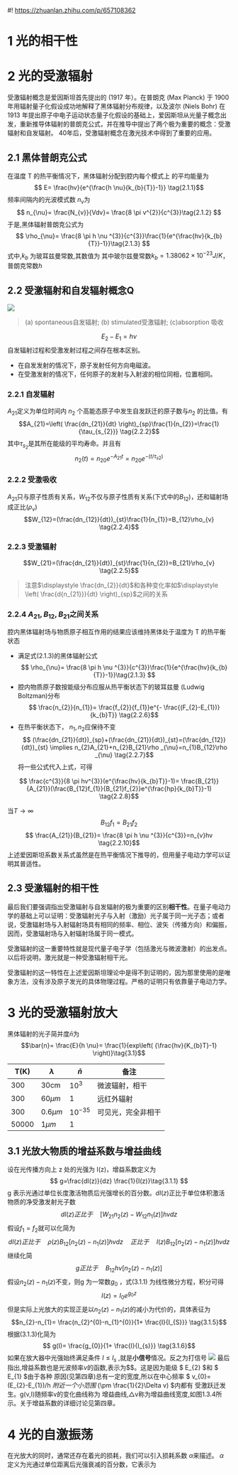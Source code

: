 #! https://zhuanlan.zhihu.com/p/657108362
# 1 光的相干性
# 2 光的受激辐射
受激辐射概念是爱因斯坦首先提出的 (1917 年）。在普朗克 (Max Planck) 于 1900 年用辐射量子化假设成功地解释了黑体辐射分布规律，以及波尔 (Niels Bohr) 在 1913 年提出原子中电子运动状态量子化假设的基础上，爱因斯坦从光量子概念出发，重新推导体辐射的普朗克公式，并在推导中提出了两个极为重要的概念：受激辐射和自发辐射。 
40年后，受激辐射概念在激光技术中得到了重要的应用。
## 2.1 黑体普朗克公式
在温度 T 的热平衡情况下，黑体辐射分配到腔内每个模式上 的平均能量为
$$ E= \frac{hv}{e^{\frac{h \nu}{k_{b}{T}}-1}} \tag{2.1.1}$$
频率间隔内的光波模式数 $n_{v}$为
$$ n_{\nu}= \frac{N_{v}}{Vdv}= \frac{8 \pi v^{2}}{c^{3}}\tag{2.1.2} $$
于是,黑体辐射普朗克公式为
$$ \rho_{\nu}= \frac{8 \pi h \nu ^{3}}{c^{3}}\frac{1}{e^{\frac{hv}{k_{b}{T}}-1}}\tag{2.1.3} $$
式中,$k_{b}$ 为玻耳兹曼常数,其数值为
其中玻尔兹曼常数$k_{b}=1.38062 \times 10^{-23}J/K$，普朗克常数$h$
## 2.2 受激辐射和自发辐射概念Q
![](../../img/emission.png)
> (a) spontaneous自发辐射; (b) stimulated受激辐射; (c)absorption 吸收  

$$E_{2}-E_{1}=h \nu \tag{2.2.1}$$
自发辐射过程和受激发射过程之间存在根本区别。
+ 在自发发射的情况下，原子发射任何方向电磁波。
+ 在受激发射的情况下，任何原子的发射与入射波的相位同相，位置相同。
### 2.2.1 自发辐射
$A_{21}$定义为单位时间内 $n_{2}$ 个高能态原子中发生自发跃迁的原子数与$n_{2}$ 的比值。有
$$A_{21}=\left( \frac{dn_{21}}{dt} \right)_{sp}\frac{1}{n_{2}}=\frac{1}{\tau_{s_{2}}} \tag{2.2.2}$$
其中$\tau_{s_{2}}$是其所在能级的平均寿命。并且有
$$n_{2}(t)=n_{20}e^{-A_{21}t}=n_{20}e^{-(t/ \tau _{s2})}\tag{2.2.3}$$
### 2.2.2 受激吸收
$A_{21}$只与原子性质有关系，$W_{12}$不仅与原子性质有关系(下式中的$B_{12}$)，还和辐射场成正比$(\rho_{v})$
$$W_{12}=(\frac{dn_{12}}{dt})_{st}\frac{1}{n_{1}}=B_{12}\rho_{v} \tag{2.2.4}$$
### 2.2.3 受激辐射
$$W_{21}=(\frac{dn_{21}}{dt})_{st}\frac{1}{n_{2}}=B_{21}\rho_{v} \tag{2.2.5}$$
> 注意$\displaystyle \frac{dn_{2}}{dt}$和各种变化率如$\displaystyle \left( \frac{d{n_{21}}}{dt} \right)_{sp}$之间的关系
### 2.2.4 $A_{21},B_{12},B_{21}$之间关系
腔内黑体辐射场与物质原子相互作用的结果应该维持黑体处于温度为 T 的热平衡状态
+ 满足式(2.1.3)的黑体辐射公式
$$ \rho_{\nu}= \frac{8 \pi h \nu ^{3}}{c^{3}}\frac{1}{e^{\frac{hv}{k_{b}{T}}-1}}\tag{2.1.3} $$
+ 腔内物质原子数按能级分布应服从热平衡状态下的玻耳兹曼 (Ludwig Boltzman)分布
$$ \frac{n_{2}}{n_{1}}= \frac{f_{2}}{f_{1}}e^{- \frac{(F_{2}-E_{1})}{k_{b}T}} \tag{2.2.6}$$
+ 在热平衡状态下， $n_{1},n_{2}$应保待不变
$$ (\frac{dn_{21}}{dt})_{sp}+(\frac{dn_{21}}{dt})_{st}=(\frac{dn_{12}}{dt})_{st} \implies n_{2}A_{21}+n_{2}B_{21}\rho _{\nu}=n_{1}B_{12}\rho _{\nu} \tag{2.2.7}$$
将一些公式代入上式，可得

$$ \frac{c^{3}}{8 \pi hv^{3}}(e^{\frac{hv}{k_{b}T}}-1)= \frac{B_{21}}{A_{21}}(\frac{B_{12}f_{1}}{B_{21}f_{2}}e^{\frac{hp}{k_{b}T}}-1) \tag{2.2.8}$$

当$T\to \infty$
$$
B_{12}f_{1}=B_{21}f_{2} \tag{2.2.9}
$$
$$ \frac{A_{21}}{B_{21}}= \frac{8 \pi h \nu ^{3}}{c^{3}}=n_{v}hv \tag{2.2.10}$$
上述爱因斯坦系数关系式虽然是在热平衡情况下推导的，但用量子电动力学可以证明其普适性。
## 2.3 受激辐射的相干性
最后我们要强调指出受激辐射与自发辐射的极为重要的区别**相干性**。在量子电动力学的基础上可以证明：受激辐射光子与入射（激励）光子属于同一光子态；或者说，受激辐射场与入射辐射场具有相同的频率、相位、波矢（传播方向）和偏振，因而，受激辐射场与入射辐射场属于同一模式。

受激辐射的这一重要特性就是现代量子电子学（包括激光与微波激射）的出发点。以后将说明，激光就是一种受激辐射相干光。

受激辐射的这一特性在上述爱因斯坦理论中是得不到证明的，因为那里使用的是唯 象方法，没有涉及原子发光的具体物理过程。严格的证明只有依靠量子电动力学。

# 3 光的受激辐射放大
黑体辐射的光子简并度$\bar{n}$为
$$\bar{n}= \frac{E}{h \nu}= \frac{1}{exp\left( {\frac{hv}{K_{b}T}-1} \right)}\tag{3.1}$$

| T(K)  | $\lambda$   | $\bar{n}$  | 备注        |
|-------|-------------|------------|-----------|
| 300   | 30cm        | $10^3$     | 微波辐射，相干   |
| 300   | $60 \mu m$  | 1          | 远红外辐射     |
| 300   | $0.6 \mu m$ | $10^{-35}$ | 可见光，完全非相干 |
| 50000 | $1 \mu m$   | 1          |
## 3.1 光放大物质的增益系数与增益曲线
设在光传播方向上 z 处的光强为 I(z)，增益系数定义为
$$
g=\frac{dI(z)}{dz} \frac{1}{I(z)}\tag{3.1.1}
$$
g 表示光通过单位长度激活物质后光强增长的百分数。$dI(z)$正比于单位体积激活物质的净受激发射光子数
$$d I ( z ) 正比于\quad [ W _ { 21 } n _ { 2 } ( z ) - W _ { 12 } n _ { 1 } ( z ) ] h v d z \tag{3.1.2}$$
假设$f_{1}=f_{2}$就可以化简为
$$d I ( z ) 正比于\quad \rho{(z)}B _ { 12 }[ n _ { 2 } ( z ) - n _ { 1 } ( z ) ] h v d z \quad 正比于\quad  I{(z)}B _ { 12 }[ n _ { 2 } ( z ) - n _ { 1 } ( z ) ] h v d z\tag{3.1.2}$$
继续化简
$$g 正比于\quad B_{12} h \nu [n_{2}(z)-n_{1}(z)]\tag{3.1.3}$$
假设$n_{2}(z)-n_{1}(z)$不变，则g 为一常数$g_{0}$ ，式(3.1.1) 为线性微分方程，积分可得
$$I(z)=I_{0}e^{g_{0}z}\tag{3.1.4}$$
但是实际上光放大的实现正是以$n_{2}(z)-n_{1}(z)$的减小为代价的，具体表征为
$$n_{2}-n_{1}= \frac{n_{2}^{0}-n_{1}^{0}}{1+ \frac{I}{I_{S}}} \tag{3.1.5}$$
根据(3.1.3)化简为
$$ g(I)= \frac{g_{0}}{1+ \frac{I}{I_{s}}} \tag{3.1.6}$$
如果在放大器中光强始终满足条件 $I \leq I_{s}$ ,就是**小信号**情况。反之为打信号
![](../../img/Pasted%20image%2020230921150217.png)
最后指出,增益系数也是光波频率$\nu$的函数,表示为$$。这是因为能级 $ E_{2} $和 $ E_{1} $由于各种
原因(见第四章)总有一定的宽度,所以在中心频率
$ v_{0}=(E_{2}-E_{1})/h $附近一个小范围$ (\pm \frac{1}{2}\Delta v) $内都有
受激跃迁发生。g(v,I)随频率v的变化曲线称为
增益曲线,△v称为增益曲线宽度,如图1.3.4所
示。关于增益系数的详细讨论见第四章。
# 4 光的自激振荡
在光放大的同时，通常还存在着光的损耗，我们可以引入损耗系数 $\alpha$来描述。
$\alpha$ 定义为光通过单位距离后光强衰减的百分数，它表示为
$$
\tag{4.1}
$$